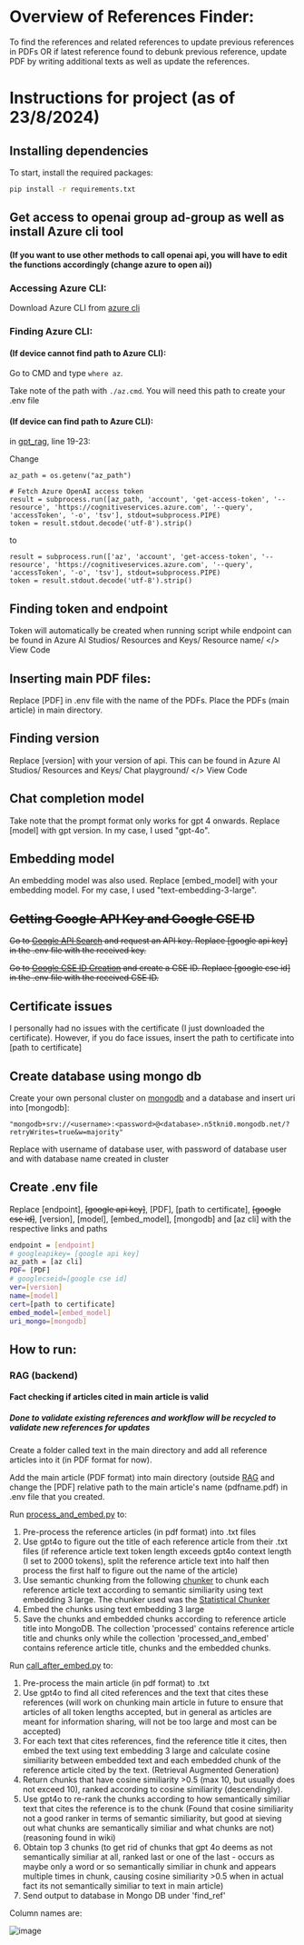 # Overview of References Finder:
To find the references and related references to update previous references in PDFs OR if latest reference found to debunk previous reference, update PDF by writing additional texts as well as update the references. 

# Instructions for project (as of 23/8/2024)
## Installing dependencies
To start, install the required packages:

```sh
pip install -r requirements.txt
```

## Get access to openai group ad-group as well as install Azure cli tool 
#### (If you want to use other methods to call openai api, you will have to edit the functions accordingly (change azure to open ai))
### Accessing Azure CLI:
Download Azure CLI from [azure cli](https://learn.microsoft.com/en-us/cli/azure/install-azure-cli-windows?tabs=azure-cli)
### Finding Azure CLI:
#### (If device cannot find path to Azure CLI):
Go to CMD and type `where az`.

Take note of the path with `./az.cmd`. You will need this path to create your .env file

#### (If device can find path to Azure CLI):
in [gpt_rag](RAG/gpt_rag.py), line 19-23:

Change 

```
az_path = os.getenv("az_path")

# Fetch Azure OpenAI access token
result = subprocess.run([az_path, 'account', 'get-access-token', '--resource', 'https://cognitiveservices.azure.com', '--query', 'accessToken', '-o', 'tsv'], stdout=subprocess.PIPE)
token = result.stdout.decode('utf-8').strip()
````

to 

````
result = subprocess.run(['az', 'account', 'get-access-token', '--resource', 'https://cognitiveservices.azure.com', '--query', 'accessToken', '-o', 'tsv'], stdout=subprocess.PIPE)
token = result.stdout.decode('utf-8').strip()
````

## Finding token and endpoint
Token will automatically be created when running script while endpoint can be found in Azure AI Studios/ Resources and Keys/ Resource name/ </> View Code
## Inserting main PDF files:
Replace [PDF] in .env file with the name of the PDFs. Place the PDFs (main article) in main directory.

## Finding version
Replace [version] with your version of api. This can be found in Azure AI Studios/ Resources and Keys/ Chat playground/ </> View Code 

## Chat completion model
Take note that the prompt format only works for gpt 4 onwards. Replace [model] with gpt version. In my case, I used "gpt-4o". 

## Embedding model
An embedding model was also used. Replace [embed_model] with your embedding model. For my case, I used "text-embedding-3-large". 

## ~~Getting Google API Key and Google CSE ID~~

~~Go to [Google API Search](https://developers.google.com/custom-search/v1/overview) and request an API key. Replace [google api key] in the .env file with the received key.~~

~~Go to [Google CSE ID Creation](https://programmablesearchengine.google.com/controlpanel/create) and create a CSE ID. Replace [google cse id] in the .env file with the received CSE ID.~~


## Certificate issues
I personally had no issues with the certificate (I just downloaded the certificate). However, if you do face issues, insert the path to certificate into [path to certificate]

## Create database using mongo db
Create your own personal cluster on [mongodb](https://www.mongodb.com/lp/cloud/atlas/try4?utm_source=google&utm_campaign=search_gs_pl_evergreen_atlas_core-high-int_prosp-brand_gic-null_apac-sg_ps-all_desktop_eng_lead&utm_term=mongodb&utm_medium=cpc_paid_search&utm_ad=e&utm_ad_campaign_id=19638458534&adgroup=149565726630&cq_cmp=19638458534&gad_source=1&gclid=CjwKCAjwnqK1BhBvEiwAi7o0Xz-PcC9hYm932vQTUV7QccPmGZg0i8gv6TRvhazhAsFCZRAzWzcslBoCC6QQAvD_BwE) and a database and insert uri into [mongodb]:

```
"mongodb+srv://<username>:<password>@<database>.n5tkni0.mongodb.net/?retryWrites=true&w=majority"
```

Replace <username> with username of database user, <password> with password of database user and <database> with database name created in cluster
## Create .env file
Replace [endpoint], ~~[google api key]~~, [PDF], [path to certificate], ~~[google cse id]~~, [version], [model], [embed_model], [mongodb] and [az cli] with the respective links and paths

```sh
endpoint = [endpoint]
# googleapikey= [google api key]
az_path = [az cli]
PDF= [PDF]
# googlecseid=[google cse id]
ver=[version]
name=[model]
cert=[path to certificate]
embed_model=[embed_model]
uri_mongo=[mongodb]

```
## How to run:

### RAG (backend)
#### Fact checking if articles cited in main article is valid
##### Done to validate existing references and workflow will be recycled to validate new references for updates
Create a folder called text in the main directory and add all reference articles into it (in PDF format for now).

Add the main article (PDF format) into main directory (outside [RAG](RAG) and change the [PDF] relative path to the main article's name (pdfname.pdf) in .env file that you created.

Run [process_and_embed.py](RAG/process_and_embed.py) to: 
1) Pre-process the reference articles (in pdf format) into .txt files
2) Use gpt4o to figure out the title of each reference article from their .txt files (if reference article text token length exceeds gpt4o context length (I set to 2000 tokens), split the reference article text into half then process the first half to figure out the name of the article)
3) Use semantic chunking from the following [chunker](https://github.com/aurelio-labs/semantic-chunkers) to chunk each reference article text according to semantic similiarity using text embedding 3 large. The chunker used was the [Statistical Chunker](https://github.com/aurelio-labs/semantic-chunkers/blob/main/semantic_chunkers/chunkers/statistical.py)
4) Embed the chunks using text embedding 3 large
5) Save the chunks and embedded chunks according to reference article title into MongoDB. The collection 'processed' contains reference article title and chunks only while the collection 'processed_and_embed' contains reference article title, chunks and the embedded chunks.

Run [call_after_embed.py](RAG/call_after_embed.py) to:
1) Pre-process the main article (in pdf format) to .txt 
2) Use gpt4o to find all cited references and the text that cites these references (will work on chunking main article in future to ensure that articles of all token lengths accepted, but in general as articles are meant for information sharing, will not be too large and most can be accepted)
3) For each text that cites references, find the reference title it cites, then embed the text using text embedding 3 large and calculate cosine similiarity between embedded text and each embedded chunk of the reference article cited by the text. (Retrieval Augmented Generation)
4) Return chunks that have cosine similiarity >0.5 (max 10, but usually does not exceed 10), ranked according to cosine similiarity (descendingly).
5) Use gpt4o to re-rank the chunks according to how semantically similiar text that cites the reference is to the chunk (Found that cosine similiarity not a good ranker in terms of semantic similiarity, but good at sieving out what chunks are semantically similiar and what chunks are not) (reasoning found in wiki)
6) Obtain top 3 chunks (to get rid of chunks that gpt 4o deems as not semantically similiar at all, ranked last or one of the last - occurs as maybe only a word or so semantically similiar in chunk and appears multiple times in chunk, causing cosine similiarity >0.5 when in actual fact its not semantically similiar to text in main article)
7) Send output to database in Mongo DB under 'find_ref'

Column names are:

![image](https://github.com/user-attachments/assets/18857146-5502-4c74-92b8-f5a9745ff5b5)



